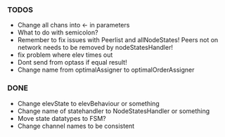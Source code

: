 ### TODOS
- Change all chans into <- in parameters
- What to do with semicolon?
- Remember to fix issues with Peerlist and allNodeStates! Peers not on network needs to be removed by nodeStatesHandler!
- fix problem where elev times out
- Dont send from optass if equal result!
- Change name from optimalAssigner to optimalOrderAssigner

### DONE
- Change elevState to elevBehaviour or something
- Change name of statehandler to NodeStatesHandler or something
- Move state datatypes to FSM?
- Change channel names to be consistent
